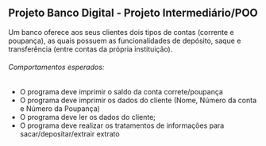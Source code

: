 ## Projeto Banco Digital - Projeto Intermediário/POO

Um banco oferece aos seus clientes dois tipos de contas (corrente e poupança), as quais possuem as funcionalidades de depósito, saque e transferência (entre contas da própria instituição).

###### Comportamentos esperados:
* O programa deve imprimir o saldo da conta correte/poupança
* O programa deve imprimir os dados do cliente (Nome, Número da conta e Número da Poupança)
* O programa deve ler os dados do cliente;
* O programa deve realizar os tratamentos de informações para sacar/depositar/extrair extrato
 
